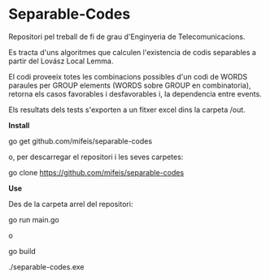 # Separable-Codes

Repositori pel treball de fi de grau d'Enginyeria de Telecomunicacions.

Es tracta d'uns algoritmes que calculen l'existencia de codis separables a partir del Lovász Local Lemma.

El codi proveeix totes les combinacions possibles d'un codi de WORDS paraules per GROUP elements (WORDS sobre GROUP en combinatoria), retorna els casos favorables i desfavorables i, la dependencia entre events.

Els resultats dels tests s'exporten a un fitxer excel dins la carpeta /out.

**Install**

go get github.com/mifeis/separable-codes

o, per descarregar el repositori i les seves carpetes:

go clone https://github.com/mifeis/separable-codes

**Use**

Des de la carpeta arrel del repositori:

go run main.go

o

go build

./separable-codes.exe

